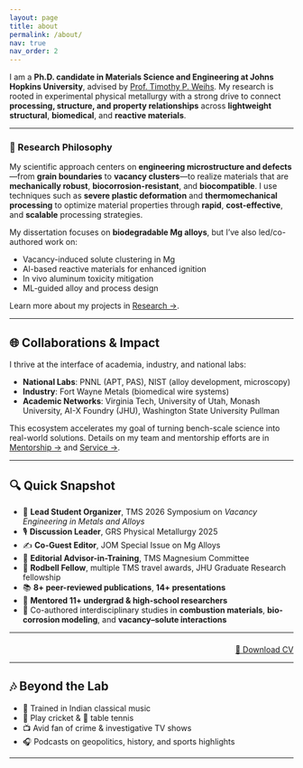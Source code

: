 ```yaml
---
layout: page
title: about
permalink: /about/
nav: true
nav_order: 2
---
```


I am a **Ph.D. candidate in Materials Science and Engineering at Johns Hopkins University**, advised by [Prof. Timothy P. Weihs](https://engineering.jhu.edu/faculty/timothy-weihs/). My research is rooted in experimental physical metallurgy with a strong drive to connect **processing, structure, and property relationships** across **lightweight structural**, **biomedical**, and **reactive materials**.

---

### 🔬 Research Philosophy

My scientific approach centers on **engineering microstructure and defects**—from **grain boundaries** to **vacancy clusters**—to realize materials that are **mechanically robust**, **biocorrosion-resistant**, and **biocompatible**. I use techniques such as **severe plastic deformation** and **thermomechanical processing** to optimize material properties through **rapid**, **cost-effective**, and **scalable** processing strategies.

My dissertation focuses on **biodegradable Mg alloys**, but I’ve also led/co-authored work on:
- Vacancy-induced solute clustering in Mg  
- Al-based reactive materials for enhanced ignition  
- In vivo aluminum toxicity mitigation  
- ML-guided alloy and process design  

Learn more about my projects in [Research →](/research/).

---

## 🌐 Collaborations & Impact

I thrive at the interface of academia, industry, and national labs:

- **National Labs**: PNNL (APT, PAS), NIST (alloy development, microscopy)  
- **Industry**: Fort Wayne Metals (biomedical wire systems)  
- **Academic Networks**: Virginia Tech, University of Utah, Monash University, AI-X Foundry (JHU), Washington State University Pullman  

This ecosystem accelerates my goal of turning bench-scale science into real-world solutions. Details on my team and mentorship efforts are in [Mentorship →](/mentorship/) and [Service →](/services/).

---

## 🔍 Quick Snapshot

- 🎯 **Lead Student Organizer**, TMS 2026 Symposium on _Vacancy Engineering in Metals and Alloys_  
- 🎙️ **Discussion Leader**, GRS Physical Metallurgy 2025  
- ✍️ **Co-Guest Editor**, JOM Special Issue on Mg Alloys  
- 📰 **Editorial Advisor-in-Training**, TMS Magnesium Committee  
- 🏅 **Rodbell Fellow**, multiple TMS travel awards, JHU Graduate Research fellowship  
- 📚 **8+ peer-reviewed publications**, **14+ presentations**  
- 🤝 **Mentored 11+ undergrad & high-school researchers**  
- 🔬 Co-authored interdisciplinary studies in **combustion materials**, **bio-corrosion modeling**, and **vacancy–solute interactions**

---

<div style="margin-top: 1.5em; text-align: right;">
  <a href="https://www.dropbox.com/scl/fo/opzn02fgyyaexllhry4co/AJTkTobCrdFDnp7KKVAs0LA?rlkey=7xby4khfmbcsoo71zlc7v8i8f&dl=1" 
     class="btn btn--primary" 
     target="_blank" 
     rel="noopener noreferrer">
     📄 Download CV
  </a>
</div>

---

## 🎶 Beyond the Lab

- 🎼 Trained in Indian classical music  
- 🏏 Play cricket & 🏓 table tennis  
- 📺 Avid fan of crime & investigative TV shows  
- 🎧 Podcasts on geopolitics, history, and sports highlights  

---


